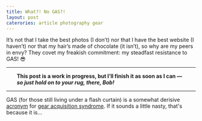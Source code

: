 ```yaml
---
title: What?! No GAS?!
layout: post
caterories: article photography gear
---
```


It’s not that I take the best photos (I don’t) nor that I have the best website (I haven’t) nor that my hair’s made of chocolate (it isn’t), so why are my peers in envy? They covet my freakish commitment: my steadfast resistance to GAS! 😎

<hr><p><span style="display:block; margin-left:2em; margin-right:2em">
<b>This post is a work in progress, but I’ll finish it  as soon as I can — <i>so just hold on to your rug, there, Bob!</i></b><hr>
</span></p>

GAS (for those still living under a flash curtain) is a somewhat derisive [acronym](https://www.grammarbook.com/blog/abbreviations/abbreviations-acronyms-and-initialisms-revisited/) for [gear acquisition syndrome](https://de.m.wikipedia.org/wiki/Gear_Acquisition_Syndrome). If it sounds a little nasty, that's because it is...

<!--

It's not that I take the best photos (for I don't) nor that I'm notably famous (for I'm not) nor that my hair's made of chocolate (for it isn't), so why are my peers so jealous? I've a rare god-like power: I'm naturally immune to GAS! 😎

if you suffer from gas, you're <s>in trouble</s> cursed...

uncontrollable and insatiable need to... addiction... curse... disease... chronic

-->
